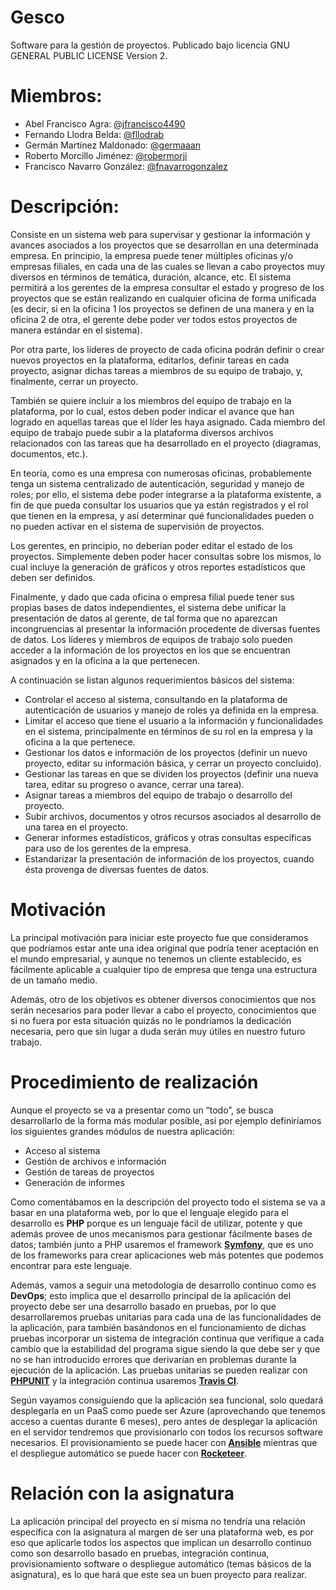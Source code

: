 # Gesco

Software para la gestión de proyectos. Publicado bajo licencia GNU GENERAL PUBLIC LICENSE Version 2.

# Miembros:

- Abel Francisco Agra: [@jfrancisco4490](https://github.com/jfrancisco4490)
- Fernando Llodra Belda: [@fllodrab](https://github.com/fllodrab)
- Germán Martínez Maldonado: [@germaaan](https://github.com/germaaan)
- Roberto Morcillo Jiménez: [@robermorji](https://github.com/robermorji)
- Francisco Navarro González: [@fnavarrogonzalez](https://github.com/fnavarrogonzalez)

# Descripción:

Consiste en un sistema web para supervisar y gestionar la información y avances asociados a los proyectos que se desarrollan en una determinada empresa. En principio, la empresa puede tener múltiples oficinas y/o empresas filiales, en cada una de las cuales se llevan a cabo proyectos muy diversos en términos de temática, duración, alcance, etc. El sistema permitirá a los gerentes de la empresa consultar el estado y progreso de los proyectos que se están realizando en cualquier oficina de forma unificada (es decir, si en la oficina 1 los proyectos se definen de una manera y en la oficina 2 de otra, el gerente debe poder ver todos estos proyectos de manera estándar en el sistema).

Por otra parte, los líderes de proyecto de cada oficina podrán definir o crear nuevos proyectos en la plataforma, editarlos, definir tareas en cada proyecto, asignar dichas tareas a miembros de su equipo de trabajo, y, finalmente, cerrar un proyecto.

También se quiere incluir a los miembros del equipo de trabajo en la plataforma, por lo cual, estos deben poder indicar el avance que han logrado en aquellas tareas que el líder les haya asignado. Cada miembro del equipo de trabajo puede subir a la plataforma diversos archivos relacionados con las tareas que ha desarrollado en el proyecto (diagramas, documentos, etc.).

En teoría, como es una empresa con numerosas oficinas, probablemente tenga un sistema centralizado de autenticación, seguridad y manejo de roles; por ello, el sistema debe poder integrarse a la plataforma existente, a fin de que pueda consultar los usuarios que ya están registrados y el rol que tienen en la empresa, y así determinar qué funcionalidades pueden o no pueden activar en el sistema de supervisión de proyectos.

Los gerentes, en principio, no deberían poder editar el estado de los proyectos. Simplemente deben poder hacer consultas sobre los mismos, lo cual incluye la generación de gráficos y otros reportes estadísticos que deben ser definidos.

Finalmente, y dado que cada oficina o empresa filial puede tener sus propias bases de datos independientes, el sistema debe unificar la presentación de datos al gerente, de tal forma que no aparezcan incongruencias al presentar la información procedente de diversas fuentes de datos. Los líderes y miembros de equipos de trabajo solo pueden acceder a la información de los proyectos en los que se encuentran asignados y en la oficina a la que pertenecen.

A continuación se listan algunos requerimientos básicos del sistema:

- Controlar el acceso al sistema, consultando en la plataforma de autenticación de usuarios y manejo de roles ya definida en la empresa.
- Limitar el acceso que tiene el usuario a la información y funcionalidades en el sistema, principalmente en términos de su rol en la empresa y la oficina a la que pertenece.
- Gestionar los datos e información de los proyectos (definir un nuevo proyecto, editar su información básica, y cerrar un proyecto concluido).
- Gestionar las tareas en que se dividen los proyectos (definir una nueva tarea, editar su progreso o avance, cerrar una tarea).
- Asignar tareas a miembros del equipo de trabajo o desarrollo del proyecto.
- Subir archivos, documentos y otros recursos asociados al desarrollo de una tarea en el proyecto.
- Generar informes estadísticos, gráficos y otras consultas específicas para uso de los gerentes de la empresa.
- Estandarizar la presentación de información de los proyectos, cuando ésta provenga de diversas fuentes de datos.

# Motivación

La principal motivación para iniciar este proyecto fue que consideramos que podríamos estar ante una idea original que podría tener aceptación en el mundo empresarial, y aunque no tenemos un cliente establecido, es fácilmente aplicable a cualquier tipo de empresa que tenga una estructura de un tamaño medio.

Además, otro de los objetivos es obtener diversos conocimientos que nos serán necesarios para poder llevar a cabo el proyecto, conocimientos que si no fuera por esta situación quizás no le pondríamos la dedicación necesaria, pero que sin lugar a duda serán muy útiles en nuestro futuro trabajo.

# Procedimiento de realización

Aunque el proyecto se va a presentar como un “todo”, se busca desarrollarlo de la forma más modular posible, así por ejemplo definiríamos los siguientes grandes módulos de nuestra aplicación:

- Acceso al sistema
- Gestión de archivos e información
- Gestión de tareas de proyectos
- Generación de informes

Como comentábamos en la descripción del proyecto todo el sistema se va a basar en una plataforma web, por lo que el lenguaje elegido para el desarrollo es **PHP** porque es un lenguaje fácil de utilizar, potente y que además provee de unos mecanismos para gestionar fácilmente bases de datos; también junto a PHP usaremos el framework **[Symfony](https://github.com/symfony/symfony)**, que es uno de los frameworks para crear aplicaciones web más potentes que podemos encontrar para este lenguaje.

Además, vamos a seguir una metodología de desarrollo continuo como es **DevOps**; esto implica que el desarrollo principal de la aplicación del proyecto debe ser una desarrollo basado en pruebas, por lo que desarrollaremos pruebas unitarias para cada una de las funcionalidades de la aplicación, para también basándonos en el funcionamiento de dichas pruebas incorporar un sistema de integración continua que verifique a cada cambio que la estabilidad del programa sigue siendo la que debe ser y que no se han introducido errores que derivarían en problemas durante la ejecución de la aplicación. Las pruebas unitarias se pueden realizar con **[PHPUNIT](https://github.com/sebastianbergmann/phpunit)** y la integración continua usaremos **[Travis CI](https://github.com/travis-ci/travis-ci)**.

Según vayamos consiguiendo que la aplicación sea funcional, solo quedará desplegarla en un PaaS como puede ser Azure (aprovechando que tenemos acceso a cuentas durante 6 meses), pero antes de desplegar la aplicación en el servidor tendremos que provisionarlo con todos los recursos software necesarios. El provisionamiento se puede hacer con **[Ansible](https://github.com/ansible/ansible)** mientras que el despliegue automático se puede hacer con **[Rocketeer](https://github.com/rocketeers/rocketeer)**.

# Relación con la asignatura

La aplicación principal del proyecto en sí misma no tendría una relación específica con la asignatura al margen de ser una plataforma web, es por eso que aplicarle todos los aspectos que implican un desarrollo continuo como son desarrollo basado en pruebas, integración continua, provisionamiento software o despliegue automático (temas básicos de la asignatura), es lo que hará que este sea un buen proyecto para realizar.
